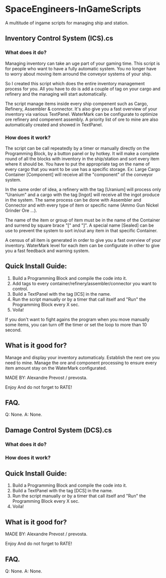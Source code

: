 # SpaceEngineers-InGameScripts
A multitude of ingame scripts for managing ship and station.

## Inventory Control System (ICS).cs
### What does it do?
Managing inventory can take an uge part of your gaming time. This script is for people who want to have a fully automatic system. You no longer have to worry about moving item arround the conveyor systems of your ship. 

So I created this script which does the entire inventory management process for you. All you have to do is add a couple of tag on your cargo and refinery and the managing will start automatically. 

The script manage items inside every ship compenent such as Cargo, Refinery, Assembler & connector. It's also give you a fast overview of your inventory via various TextPanel. WaterMark can be configurate to optimize ore refinery and compenent assembly. A priority list of ore to mine are also automatically created and showed in TextPanel.

### How does it work?
The script can be call repeatedly by a timer or manually directly on the Programming Block, by a button panel or by hotkey. It will make a complete round of all the blocks with inventory in the ship/station and sort every item where it should be. You have to put the appropriate tag on the name of every cargo that you want to be use has a specific storage. Ex: Large Cargo Container [Component] will receive all the "component" of the conveyor system.

In the same order of idea, a refinery with the tag [Uranium] will process only "Uranium" and a cargo with the tag [Ingot] will receive all the ingot produce in the system. The same process can be done with Assembler and Connector and with every type of item or specific name (Ammo Gun Nickel Grinder Ore ...). 

The name of the item or group of item must be in the name of the Container and surrend by square brace "[" and "]". A special name [Sealed] can be use to prevent the system to sort in/out any item in that specific Container.

A census of all item is generated in order to give you a fast overview of your inventory. WaterMark level for each item can be configurate in other to give you a fast feedback and warning system.

## Quick Install Guide:
1. Build a Programming Block and compile the code into it.
2. Add tags to every container/refinery/assembler/connector you want to control.
3. Build a TextPanel with the tag [ICS] in the name.
4. Run the script manually or by a timer that call itself and "Run" the Programming Block every X sec.
5. Voila!

If you don't want to fight agains the program when you move manually some items, you can turn off the timer or set the loop to more than 10 second.

## What is it good for? 
Manage and display your inventory automaticaly. Establish the next ore you need to mine. Manage the ore and component processing to ensure every item amount stay on the WaterMark configurated.

MADE BY: Alexandre Prevost / prevosta. 

Enjoy 
And do not forget to RATE! 

## FAQ.
Q: None.
A: None.

## Damage Control System (DCS).cs
### What does it do?

### How does it work?

## Quick Install Guide:
1. Build a Programming Block and compile the code into it.
2. Build a TextPanel with the tag [DCS] in the name.
3. Run the script manually or by a timer that call itself and "Run" the Programming Block every X sec.
4. Voila!

## What is it good for? 

MADE BY: Alexandre Prevost / prevosta. 

Enjoy 
And do not forget to RATE! 

## FAQ.
Q: None.
A: None.
